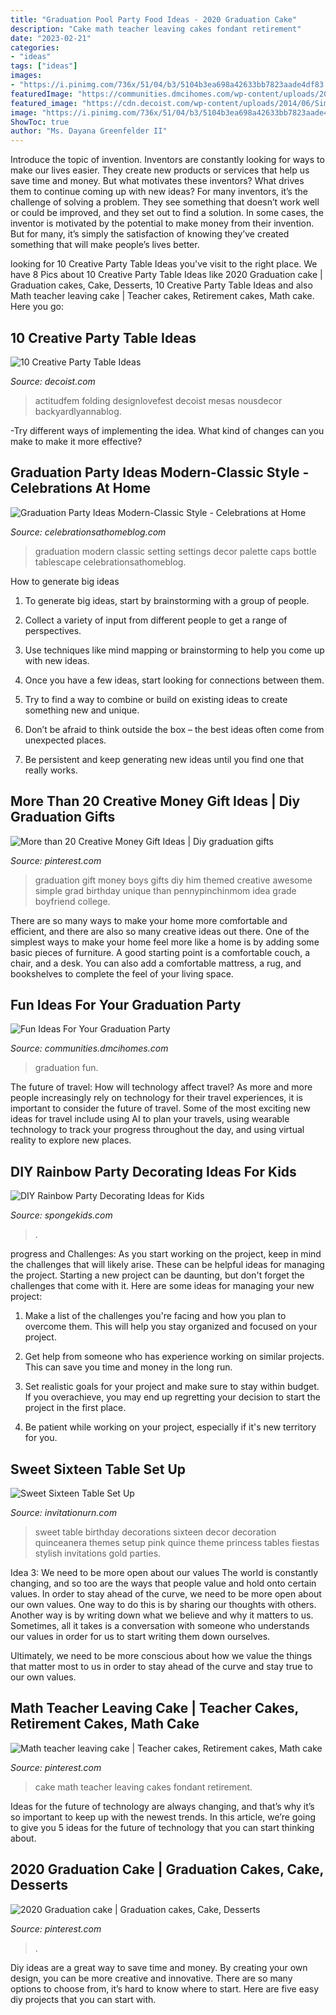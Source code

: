```yaml
---
title: "Graduation Pool Party Food Ideas - 2020 Graduation Cake"
description: "Cake math teacher leaving cakes fondant retirement"
date: "2023-02-21"
categories:
- "ideas"
tags: ["ideas"]
images:
- "https://i.pinimg.com/736x/51/04/b3/5104b3ea698a42633bb7823aade4df83.jpg"
featuredImage: "https://communities.dmcihomes.com/wp-content/uploads/2015/03/graduation-food-ideas.jpg"
featured_image: "https://cdn.decoist.com/wp-content/uploads/2014/06/Simple-and-fresh-party-table.jpg"
image: "https://i.pinimg.com/736x/51/04/b3/5104b3ea698a42633bb7823aade4df83.jpg"
ShowToc: true
author: "Ms. Dayana Greenfelder II"
---
```



Introduce the topic of invention.
Inventors are constantly looking for ways to make our lives easier. They create new products or services that help us save time and money. But what motivates these inventors? What drives them to continue coming up with new ideas?
For many inventors, it’s the challenge of solving a problem. They see something that doesn’t work well or could be improved, and they set out to find a solution. In some cases, the inventor is motivated by the potential to make money from their invention. But for many, it’s simply the satisfaction of knowing they’ve created something that will make people’s lives better.

	

		
looking for 10 Creative Party Table Ideas you've visit to the right place. We have 8 Pics about 10 Creative Party Table Ideas like 2020 Graduation cake | Graduation cakes, Cake, Desserts, 10 Creative Party Table Ideas and also Math teacher leaving cake | Teacher cakes, Retirement cakes, Math cake. Here you go:
		
    
## 10 Creative Party Table Ideas

<img loading=lazy src="https://cdn.decoist.com/wp-content/uploads/2014/06/Simple-and-fresh-party-table.jpg" onerror="this.onerror=null;this.src='https://tse2.mm.bing.net/th?id=OIP.6-XPmnC0OGxZstv23dsuJQHaLH&amp;pid=15.1';" alt="10 Creative Party Table Ideas">

_Source: decoist.com_

>actitudfem folding designlovefest decoist mesas nousdecor backyardlyannablog. 

	

-Try different ways of implementing the idea. What kind of changes can you make to make it more effective? 

    
## Graduation Party Ideas Modern-Classic Style - Celebrations At Home

<img loading=lazy src="https://celebrationsathomeblog.com/wp-content/uploads/2014/03/graduation-party-place-setting.jpg" onerror="this.onerror=null;this.src='https://tse3.mm.bing.net/th?id=OIP.D3h_7EVmvkXWdI-H5QriIgHaKy&amp;pid=15.1';" alt="Graduation Party Ideas Modern-Classic Style - Celebrations at Home">

_Source: celebrationsathomeblog.com_

>graduation modern classic setting settings decor palette caps bottle tablescape celebrationsathomeblog. 

	

How to generate big ideas
1. To generate big ideas, start by brainstorming with a group of people.
2. Collect a variety of input from different people to get a range of perspectives.

3. Use techniques like mind mapping or brainstorming to help you come up with new ideas.

4. Once you have a few ideas, start looking for connections between them.
5. Try to find a way to combine or build on existing ideas to create something new and unique.
6. Don’t be afraid to think outside the box – the best ideas often come from unexpected places.
7. Be persistent and keep generating new ideas until you find one that really works.

    
## More Than 20 Creative Money Gift Ideas | Diy Graduation Gifts

<img loading=lazy src="https://i.pinimg.com/736x/d3/66/fc/d366fcff0463ac7c6fb1bf35a003f559--diy-graduation-gift-ideas-graduate-gift-ideas.jpg" onerror="this.onerror=null;this.src='https://tse3.mm.bing.net/th?id=OIP.fHeKsVxZ_ZSCHxWuczhcLgHaN4&amp;pid=15.1';" alt="More than 20 Creative Money Gift Ideas | Diy graduation gifts">

_Source: pinterest.com_

>graduation gift money boys gifts diy him themed creative awesome simple grad birthday unique than pennypinchinmom idea grade boyfriend college. 

	

There are so many ways to make your home more comfortable and efficient, and there are also so many creative ideas out there. One of the simplest ways to make your home feel more like a home is by adding some basic pieces of furniture. A good starting point is a comfortable couch, a chair, and a desk. You can also add a comfortable mattress, a rug, and bookshelves to complete the feel of your living space.

    
## Fun Ideas For Your Graduation Party

<img loading=lazy src="https://communities.dmcihomes.com/wp-content/uploads/2015/03/graduation-food-ideas.jpg" onerror="this.onerror=null;this.src='https://tse3.mm.bing.net/th?id=OIP.UHToK7XT43exBI32VBc7rgHaJ3&amp;pid=15.1';" alt="Fun Ideas For Your Graduation Party">

_Source: communities.dmcihomes.com_

>graduation fun. 

	

The future of travel: How will technology affect travel?
As more and more people increasingly rely on technology for their travel experiences, it is important to consider the future of travel. Some of the most exciting new ideas for travel include using AI to plan your travels, using wearable technology to track your progress throughout the day, and using virtual reality to explore new places.

    
## DIY Rainbow Party Decorating Ideas For Kids

<img loading=lazy src="https://spongekids.com/wp-content/uploads/2014/11/diy-rainbow-party-decorating-ideas/5-rainbow-table-decor.jpg" onerror="this.onerror=null;this.src='https://tse4.mm.bing.net/th?id=OIP.nMuxdESfSZj1uaUReL2v-AHaLI&amp;pid=15.1';" alt="DIY Rainbow Party Decorating Ideas for Kids">

_Source: spongekids.com_

>. 

	

progress and Challenges: As you start working on the project, keep in mind the challenges that will likely arise. These can be helpful ideas for managing the project.
Starting a new project can be daunting, but don't forget the challenges that come with it. Here are some ideas for managing your new project:
1. Make a list of the challenges you're facing and how you plan to overcome them. This will help you stay organized and focused on your project.

2. Get help from someone who has experience working on similar projects. This can save you time and money in the long run.

3. Set realistic goals for your project and make sure to stay within budget. If you overachieve, you may end up regretting your decision to start the project in the first place.

4. Be patient while working on your project, especially if it's new territory for you.

    
## Sweet Sixteen Table Set Up

<img loading=lazy src="http://www.invitationurn.com/wp-content/uploads/2016/07/sweet_16_table_setup.jpg" onerror="this.onerror=null;this.src='https://tse3.mm.bing.net/th?id=OIP.UsKCAJiy1HZp_SFx-aCMIwHaNF&amp;pid=15.1';" alt="Sweet Sixteen Table Set Up">

_Source: invitationurn.com_

>sweet table birthday decorations sixteen decor decoration quinceanera themes setup pink quince theme princess tables fiestas stylish invitations gold parties. 

	

Idea 3: We need to be more open about our values
The world is constantly changing, and so too are the ways that people value and hold onto certain values. In order to stay ahead of the curve, we need to be more open about our own values.
One way to do this is by sharing our thoughts with others. Another way is by writing down what we believe and why it matters to us. Sometimes, all it takes is a conversation with someone who understands our values in order for us to start writing them down ourselves.

Ultimately, we need to be more conscious about how we value the things that matter most to us in order to stay ahead of the curve and stay true to our own values.

    
## Math Teacher Leaving Cake | Teacher Cakes, Retirement Cakes, Math Cake

<img loading=lazy src="https://i.pinimg.com/originals/9d/85/42/9d854201f85fb35806874ce093f4e8fb.jpg" onerror="this.onerror=null;this.src='https://tse3.mm.bing.net/th?id=OIP.siz4PQ39nFVb9dWYAQDklAHaNL&amp;pid=15.1';" alt="Math teacher leaving cake | Teacher cakes, Retirement cakes, Math cake">

_Source: pinterest.com_

>cake math teacher leaving cakes fondant retirement. 

	

Ideas for the future of technology are always changing, and that’s why it’s so important to keep up with the newest trends. In this article, we’re going to give you 5 ideas for the future of technology that you can start thinking about.

    
## 2020 Graduation Cake | Graduation Cakes, Cake, Desserts

<img loading=lazy src="https://i.pinimg.com/736x/51/04/b3/5104b3ea698a42633bb7823aade4df83.jpg" onerror="this.onerror=null;this.src='https://tse4.mm.bing.net/th?id=OIP.wQ2xkyf2W9Dl_jpeoEA5XAHaJ4&amp;pid=15.1';" alt="2020 Graduation cake | Graduation cakes, Cake, Desserts">

_Source: pinterest.com_

>. 

	

Diy ideas are a great way to save time and money. By creating your own design, you can be more creative and innovative. There are so many options to choose from, it’s hard to know where to start. Here are five easy diy projects that you can start with.

